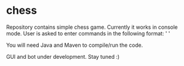 # chess

Repository contains simple chess game. Currently it works in console mode.
User is asked to enter commands in the following format:
'<source position> <target position>'

You will need Java and Maven to compile/run the code.

GUI and bot under development. Stay tuned :)
